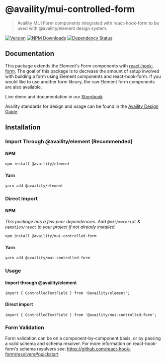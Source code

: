 # @availity/mui-controlled-form

> Availity MUI Form components integrated with react-hook-form to be used with @availity/element design system.

[![Version](https://img.shields.io/npm/v/@availity/mui-controlled-form.svg?style=for-the-badge)](https://www.npmjs.com/package/@availity/mui-controlled-form)
[![NPM Downloads](https://img.shields.io/npm/dt/@availity/mui-controlled-form.svg?style=for-the-badge)](https://www.npmjs.com/package/@availity/mui-controlled-form)
[![Dependency Status](https://img.shields.io/librariesio/release/npm/@availity/mui-controlled-form?style=for-the-badge)](https://github.com/Availity/element/blob/main/packages/mui-controlled-form/package.json)

## Documentation

This package extends the Element's Form components with [react-hook-form](https://react-hook-form.com/). The goal of this package is to decrease the amount of setup involved with building a form using Element components and react-hook-form. If you would like to use another form library, the raw Element form components are also available.

Live demo and documentation in our [Storybook](https://availity.github.io/element/?path=/docs/form-components-controlled-form-introduction--docs)

Availity standards for design and usage can be found in the [Availity Design Guide](https://design.availity.com/2e36e50c7)

## Installation

### Import Through @availity/element (Recommended)

#### NPM

```bash
npm install @availity/element
```

#### Yarn

```bash
yarn add @availity/element
```

### Direct Import

#### NPM

_This package has a few peer dependencies. Add `@mui/material` & `@emotion/react` to your project if not already installed._

```bash
npm install @availity/mui-controlled-form
```

#### Yarn

```bash
yarn add @availity/mui-controlled-form
```

### Usage

#### Import through @availity/element

```tsx
import { ControlledTextField } from '@availity/element';
```

#### Direct import

```tsx
import { ControlledTextField } from '@availity/mui-controlled-form';
```

### Form Validation

Form validation can be on a component-by-component basis, or by passing a valid schema and schema resolver. For more information on react-hook-form's schema resolvers see: https://github.com/react-hook-form/resolvers#quickstart

